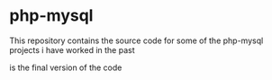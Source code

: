 # php-mysql
This repository contains the source code for some of the php-mysql projects i have worked in the past


is the final version of the code
